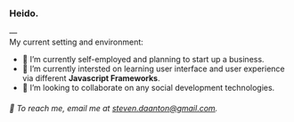 ### Heido.
—<br>
My current setting and environment:
* 💼 I’m currently self-employed and planning to start up a business.
* 👥 I’m currently intersted on learning user interface and user experience via different **Javascript Frameworks**.
* 🌇 I’m looking to collaborate on any social development technologies.<br>

###### 📧 To reach me, email me at steven.daanton@gmail.com.

